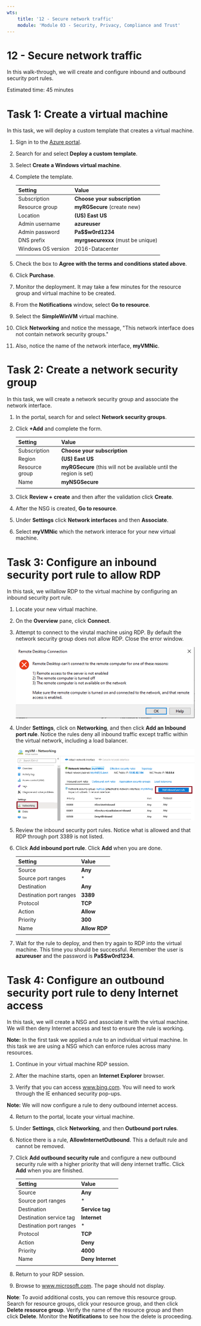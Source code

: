 ```yaml
---
wts:
    title: '12 - Secure network traffic'
    module: 'Module 03 - Security, Privacy, Compliance and Trust'
---
```

# 12 - Secure network traffic

In this walk-through, we will create and configure inbound and outbound security port rules.

Estimated time: 45 minutes

# Task 1: Create a virtual machine

In this task, we will deploy a custom template that creates a virtual machine. 

1. Sign in to the [Azure portal](https://portal.azure.com).

2. Search for and select **Deploy a custom template**.

3. Select **Create a Windows virtual machine**.

4. Complete the template.

    | Setting | Value |
    | -- | -- |
    | Subscription | **Choose your subscription** |
    | Resource group | **myRGSecure** (create new) |
    | Location | **(US) East US** |
    | Admin username | **azureuser** |
    | Admin password | **Pa$$w0rd1234** |
    | DNS prefix | **myrgsecurexxx** (must be unique) |
    | Windows OS version | 2016-Datacenter |
    | | |

5. Check the box to **Agree with the terms and conditions stated above**. 

6. Click **Purchase**. 

7. Monitor the deployment. It may take a few minutes for the resource group and virtual machine to be created. 

8. From the **Notifications** window, select **Go to resource**. 

9. Select the **SimpleWinVM** virtual machine.

10. Click  **Networking** and notice the message, "This network interface does not contain network security groups."

11. Also, notice the name of the network interface, **myVMNic**.

# Task 2: Create a network security group

In this task, we will create a network security group and associate the network interface.

1. In the portal, search for and select **Network security groups**. 

2. Click **+Add** and complete the form.

    | Setting | Value |
    | -- | -- |
    | Subscription | **Choose your subscription** |
    | Region | **(US) East US**  |
    | Resource group | **myRGSecure** (this will not be available until the region is set) |
    | Name | **myNSGSecure** |
    | | |

3. Click **Review + create** and then after the validation click **Create**.

4. After the NSG is created, **Go to resource**.

5. Under **Settings** click **Network interfaces** and then **Associate**.

6. Select **myVMNic** which the network interace for your new virtual machine. 


# Task 3: Configure an inbound security port rule to allow RDP

In this task, we willallow RDP to the virtual machine by configuring an inbound security port rule. 

1. Locate your new virtual machine. 

3. On the **Overview** pane, click **Connect**.

4. Attempt to connect to the virutal machine using RDP. By default the network security group does not allow RDP. Close the error window. 

    ![Screenshot of the error message that the virtual machine connection has failed.](../images/1201.png)

5. Under **Settings**, click on **Networking**, and then click **Add an Inbound port rule**. Notice the rules deny all inbound traffic except traffic within the virtual network, including a load balancer.

    ![Screenshot of the add a security port rule page.](../images/1202.png)

6. Review the inbound security port rules. Notice what is allowed and that RDP through port 3389 is not listed. 

6. Click **Add inbound port rule**. Click **Add** when you are done. 

    | Setting | Value |
    | -- | -- |
    | Source | **Any**|
    | Source port ranges | * |
    | Destination | **Any** |
    | Destination port ranges | **3389** |
    | Protocol | **TCP** |
    | Action | **Allow** |
    | Priority | **300** |
    | Name | **Allow RDP** |
    | | |

7. Wait for the rule to deploy, and then try again to RDP into the virtual machine. This time you should be successful. Remember the user is **azureuser** and the password is **Pa$$w0rd1234**.

# Task 4: Configure an outbound security port rule to deny Internet access

In this task, we will create a NSG and associate it with the virtual machine. We will then deny Internet access and test to ensure the rule is working.

**Note:** In the first task we applied a rule to an individual virtual machine. In this task we are using a NSG which can enforce rules across many resources. 

1. Continue in your virtual machine RDP session. 

2. After the machine starts, open an **Internet Explorer** browser. 

3. Verify that you can access www.bing.com. You will need to work through the IE enhanced security pop-ups. 

**Note:** We will now configure a rule to deny outbound internet access. 

4. Return to the portal, locate your virtual machine.

5. Under **Settings**, click **Networking**, and then **Outbound port rules**.

6. Notice there is a rule, **AllowInternetOutbound**. This a default rule and cannot be removed. 

7. Click **Add outbound security rule** and configure a new outbound security rule with a higher priority that will deny internet traffic. Click **Add** when you are finished. 

    | Setting | Value |
    | -- | -- |
    | Source | **Any**|
    | Source port ranges | * |
    | Destination | **Service tag** |
    | Destination service tag | **Internet** |
    | Destination port ranges | * |
    | Protocol | **TCP** |
    | Action | **Deny** |
    | Priority | **4000** |
    | Name | **Deny Internet** |
    | | |

8. Return to your RDP session. 

9. Browse to www.microsoft.com. The page should not display. 

**Note**: To avoid additional costs, you can remove this resource group. Search for resource groups, click your resource group, and then click **Delete resource group**. Verify the name of the resource group and then click **Delete**. Monitor the **Notifications** to see how the delete is proceeding.








